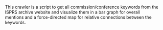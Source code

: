 This crawler is a script to get all commission/conference keywords from the ISPRS archive website and visualize them in a bar graph for overall mentions and a force-directed map for relative connections between the keywords.
